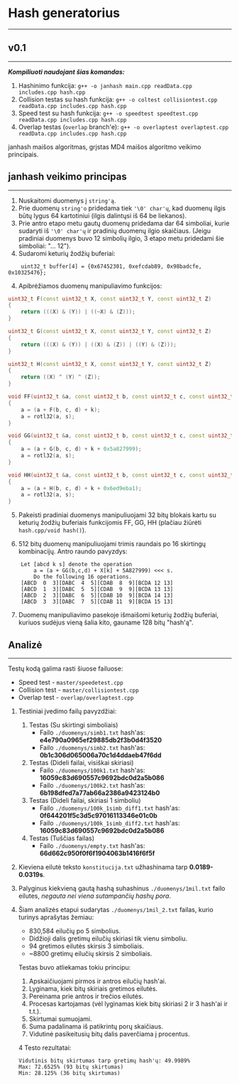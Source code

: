 # Hash generatorius
---
## v0.1
---
***Kompiliuoti naudojant šias komandas:***
1. Hashinimo funkcija: `g++ -o janhash main.cpp readData.cpp includes.cpp hash.cpp`
2. Collision testas su hash funkcija: `g++ -o coltest collisiontest.cpp readData.cpp includes.cpp hash.cpp`
3. Speed test su hash funkcija: `g++ -o speedtest speedtest.cpp readData.cpp includes.cpp hash.cpp`
4. Overlap testas (`overlap` branch'e): `g++ -o overlaptest overlaptest.cpp readData.cpp includes.cpp hash.cpp`

janhash maišos algoritmas, grįstas MD4 maišos algoritmo veikimo principais.

## janhash veikimo principas
---
1. Nuskaitomi duomenys į `string'ą`.
2. Prie duomenų `string'o`  pridedama tiek `'\0' char'ų`, kad duomenų ilgis būtų lygus 64 kartotiniui (ilgis dalintųsi iš 64 be liekanos).
3. Prie antro etapo metu gautų duomenų pridedama dar 64 simboliai, kurie sudaryti iš `'\0' char'ų` ir pradinių duomenų ilgio skaičiaus. (Jeigu pradiniai duomenys buvo 12 simbolių ilgio, 3 etapo metu pridedami šie simboliai: "...              12").
4. Sudaromi keturių žodžių buferiai:
```
	uint32_t buffer[4] = {0x67452301, 0xefcdab89, 0x98badcfe, 0x10325476};
```
4. Apibrėžiamos duomenų manipuliavimo funkcijos:
``` c++
uint32_t F(const uint32_t X, const uint32_t Y, const uint32_t Z)
{
	return (((X) & (Y)) | ((~X) & (Z)));
}

uint32_t G(const uint32_t X, const uint32_t Y, const uint32_t Z)
{
	return (((X) & (Y)) | ((X) & (Z)) | ((Y) & (Z)));
}

uint32_t H(const uint32_t X, const uint32_t Y, const uint32_t Z)
{
	return ((X) ^ (Y) ^ (Z));
}

void FF(uint32_t &a, const uint32_t b, const uint32_t c, const uint32_t d, const uint32_t k, int s)
{
	a = (a + F(b, c, d) + k);
	a = rotl32(a, s);
}

void GG(uint32_t &a, const uint32_t b, const uint32_t c, const uint32_t d, const uint32_t k, int s)
{
	a = (a + G(b, c, d) + k + 0x5a827999);
	a = rotl32(a, s);
}

void HH(uint32_t &a, const uint32_t b, const uint32_t c, const uint32_t d, const uint32_t k, int s)
{
	a = (a + H(b, c, d) + k + 0x6ed9eba1);
	a = rotl32(a, s);
}
```

5. Pakeisti pradiniai duomenys manipuliuojami 32 bitų blokais kartu su keturių žodžių buferiais funkcijomis FF, GG, HH (plačiau žiūrėti `hash.cpp/void hash()`).

6. 512 bitų duomenų manipuliuojami trimis raundais po 16 skirtingų kombinacijų. Antro raundo pavyzdys:
```
	Let [abcd k s] denote the operation
        a = (a + GG(b,c,d) + X[k] + 5A827999) <<< s.
        Do the following 16 operations.
    [ABCD  0  3][DABC  4  5][CDAB  8  9][BCDA 12 13]
    [ABCD  1  3][DABC  5  5][CDAB  9  9][BCDA 13 13]
    [ABCD  2  3][DABC  6  5][CDAB 10  9][BCDA 14 13]
    [ABCD  3  3][DABC  7  5][CDAB 11  9][BCDA 15 13]
```
7. Duomenų manipuliavimo pasekoje išmaišomi keturių žodžių buferiai, kuriuos sudėjus vieną šalia kito, gauname 128 bitų "hash'ą".

## Analizė
---
Testų kodą galima rasti šiuose failuose:
* Speed test - `master/speedetest.cpp`
* Collision test - `master/collisiontest.cpp`
* Overlap test - `overlap/overlaptest.cpp`

1. Testiniai įvedimo failų pavyzdžiai:
	1. Testas (Su skirtingi simboliais)
		* Failo `./duomenys/simb1.txt` hash'as: **e4e790a0965ef29885db2f3b0d4f3520**
		* Failo `./duomenys/simb2.txt` hash'as: **0b1c306d065006a70c1d4ddaeb47f6dd**
	2. Testas (Dideli failai, visiškai skiriasi)
		* Failo `./duomenys/100k1.txt` hash'as: 
		**16059c83d690557c9692bdc0d2a5b086**
		* Failo `./duomenys/100k2.txt` hash'as: 
		**6b198dfed7a77ab66a2386a9423124b0**
	3. Testas (Dideli failai, skiriasi 1 simboliu)
		* Failo `./duomenys/100k_1simb_diff1.txt` hash'as:
		**0f644201f5c3d5c97016113346e01c0b**
		* Failo `./duomenys/100k_1simb_diff2.txt` hash'as:
		**16059c83d690557c9692bdc0d2a5b086**
	4. Testas (Tuščias failas)
		* Failo `./duomenys/empty.txt` hash'as:
		**66d662c950f0f6f1904063b1416f6f5f**
2. Kieviena eilutė teksto `konstitucija.txt` užhashinama tarp **0.0189-0.0319s**.

3. Palyginus kiekvieną gautą hashą suhashinus `./duomenys/1mil.txt` failo eilutes, *negauta nei viena sutampančių hashų pora*.

4. Šiam analizės etapui sudarytas `./duomenys/1mil_2.txt` failas, kurio turinys aprašytas žemiau:
	* 830,584‬ eilučių po 5 simbolius.
	* Didžioji dalis gretimų eilučių skiriasi tik vienu simboliu.
    * 94 gretimos eilutės skirsis 3 simboliais.
    * ~8800 gretimų eilučių skirsis 2 simboliais.

	Testas buvo atliekamas tokiu principu:
	1. Apskaičiuojami pirmos ir antros eilučių hash'ai.
	2. Lyginama, kiek bitų skiriais gretimos eilutės.
	3. Pereinama prie antros ir trečios eilutės.
	4. Procesas kartojamas (vėl lyginamas kiek bitų skiriasi 2 ir 3 hash'ai ir t.t.).
	5. Skirtumai sumuojami.
	6. Suma padalinama iš patikrintų porų skaičiaus.
	7. Vidutinė pasikeitusių bitų dalis paverčiama į procentus.

	4 Testo rezultatai:
	```
	Vidutinis bitų skirtumas tarp gretimų hash'ų: 49.9989% 
	Max: 72.6525% (93 bitų skirtumas)
	Min: 28.125% (36 bitų skirtumas)
	```